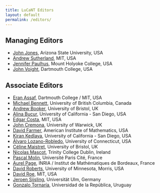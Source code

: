 ```yaml
---
title: LuCaNT Editors
layout: default
permalink: /editors/
---
```


Managing Editors
--
- [John Jones](https://hobbes.la.asu.edu/), Arizona State University, USA
- [Andrew Sutherland](https://math.mit.edu/~drew/), MIT, USA
- [Jennifer Paulhus](https://www.jenpaulhus.com/), Mount Holyoke College, USA
- [John Voight](https://math.dartmouth.edu/~jvoight/), Dartmouth College, USA

Associate Editors
--
- [Eran Assaf](https://math.dartmouth.edu/~eassaf/), Dartmouth College / MIT, USA
- [Michael Bennett](https://personal.math.ubc.ca/~bennett/), University of British Columbia, Canada
- [Andrew Booker](https://people.maths.bris.ac.uk/~maarb/), University of Bristol, UK
- [Alina Bucur](https://mathweb.ucsd.edu/~alina/), University of California - San Diego, USA
- [Edgar Costa](https://math.mit.edu/~edgarc/), MIT, USA
- [John Cremona](https://johncremona.github.io/), University of Warwick, UK
- [David Farmer](https://aimath.org/about/staff/), American Institute of Mathematics, USA
- [Kiran Kedlaya](https://kskedlaya.org/), University of California - San Diego, USA
- [Álvaro Lozano-Robledo](https://alozano.clas.uconn.edu/), University of Connecticut, USA
- [Céline Maistret](https://sites.google.com/view/cmaistret/home), University of Bristol, UK
- [Nicolas Mascot](https://www.maths.tcd.ie/~mascotn/), Trinity College Dublin, Ireland
- [Pascal Molin](https://webusers.imj-prg.fr/~pascal.molin/), Université Paris Cité, France
- [Aurel Page](https://www.normalesup.org/~page/index-en.html), INRIA / Institut de Mathématiques de Bordeaux, France
- [David Roberts](https://www.davidproberts.net/), University of Minnesota, Morris, USA
- [David Roe](https://math.mit.edu/~roed/), MIT, USA
- [Jeroen Sijsling](https://jrsijsling.eu/), Universität Ulm, Germany
- [Gonzalo Tornaría](https://www.cmat.edu.uy/~tornaria/), Universidad de la República, Uruguay
